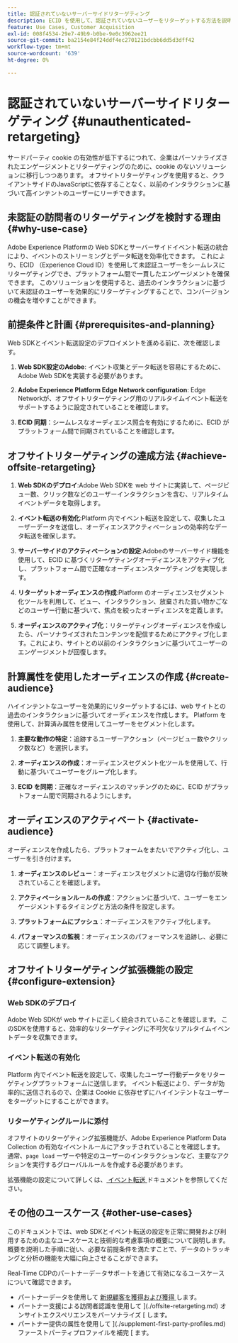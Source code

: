 ```yaml
---
title: 認証されていないサーバーサイドリターゲティング
description: ECID を使用して、認証されていないユーザーをリターゲットする方法を説明します
feature: Use Cases, Customer Acquisition
exl-id: 008f4534-29e7-49b9-b0be-9e0c3962ee21
source-git-commit: ba2154e84f24ddf4ec270121bdcbb6dd5d3dff42
workflow-type: tm+mt
source-wordcount: '639'
ht-degree: 0%

---
```


# 認証されていないサーバーサイドリターゲティング {#unauthenticated-retargeting}

サードパーティ cookie の有効性が低下するにつれて、企業はパーソナライズされたエンゲージメントとリターゲティングのために、cookie のないソリューションに移行しつつあります。 オフサイトリターゲティングを使用すると、クライアントサイドのJavaScriptに依存することなく、以前のインタラクションに基づいて高インテントのユーザーにリーチできます。

## 未認証の訪問者のリターゲティングを検討する理由 {#why-use-case}

Adobe Experience Platformの Web SDKとサーバーサイドイベント転送の統合により、イベントのストリーミングとデータ転送を効率化できます。 これにより、ECID （Experience Cloud ID）を使用して未認証ユーザーをシームレスにリターゲティングでき、プラットフォーム間で一貫したエンゲージメントを確保できます。 このソリューションを使用すると、過去のインタラクションに基づいて未認証のユーザーを効果的にリターゲティングすることで、コンバージョンの機会を増やすことができます。

## 前提条件と計画 {#prerequisites-and-planning}

Web SDKとイベント転送設定のデプロイメントを進める前に、次を確認します。

1. **Web SDK設定のAdobe**: イベント収集とデータ転送を容易にするために、Adobe Web SDKを実装する必要があります。

2. **Adobe Experience Platform Edge Network configuration**: Edge Networkが、オフサイトリターゲティング用のリアルタイムイベント転送をサポートするように設定されていることを確認します。

3. **ECID 同期**：シームレスなオーディエンス照合を有効にするために、ECID がプラットフォーム間で同期されていることを確認します。

## オフサイトリターゲティングの達成方法 {#achieve-offsite-retargeting}

1. **Web SDKのデプロイ**:Adobe Web SDKを web サイトに実装して、ページビュー数、クリック数などのユーザーインタラクションを含む、リアルタイムイベントデータを取得します。

2. **イベント転送の有効化**:Platform 内でイベント転送を設定して、収集したユーザーデータを送信し、オーディエンスアクティベーションの効率的なデータ転送を確保します。

3. **サーバーサイドのアクティベーションの設定**:Adobeのサーバーサイド機能を使用して、ECID に基づくリターゲティングオーディエンスをアクティブ化し、プラットフォーム間で正確なオーディエンスターゲティングを実現します。

4. **リターゲットオーディエンスの作成**:Platform のオーディエンスセグメント化ツールを利用して、ビュー、インタラクション、放棄された買い物かごなどのユーザー行動に基づいて、焦点を絞ったオーディエンスを定義します。

5. **オーディエンスのアクティブ化**：リターゲティングオーディエンスを作成したら、パーソナライズされたコンテンツを配信するためにアクティブ化します。これにより、サイトとの以前のインタラクションに基づいてユーザーのエンゲージメントが回復します。

## 計算属性を使用したオーディエンスの作成 {#create-audience}

ハイインテントなユーザーを効果的にリターゲットするには、web サイトとの過去のインタラクションに基づいてオーディエンスを作成します。 Platform を使用して、計算済み属性を使用してユーザーをセグメント化します。

1. **主要な動作の特定**：追跡するユーザーアクション（ページビュー数やクリック数など）を選択します。

2. **オーディエンスの作成**：オーディエンスセグメント化ツールを使用して、行動に基づいてユーザーをグループ化します。

3. **ECID を同期**：正確なオーディエンスのマッチングのために、ECID がプラットフォーム間で同期されるようにします。

## オーディエンスのアクティベート {#activate-audience}

オーディエンスを作成したら、プラットフォームをまたいでアクティブ化し、ユーザーを引き付けます。

1. **オーディエンスのレビュー**：オーディエンスセグメントに適切な行動が反映されていることを確認します。

2. **アクティベーションルールの作成**：アクションに基づいて、ユーザーをエンゲージメントするタイミングと方法の条件を設定します。

3. **プラットフォームにプッシュ**：オーディエンスをアクティブ化します。

4. **パフォーマンスの監視**：オーディエンスのパフォーマンスを追跡し、必要に応じて調整します。

## オフサイトリターゲティング拡張機能の設定 {#configure-extension}

### Web SDKのデプロイ

Adobe Web SDKが web サイトに正しく統合されていることを確認します。 このSDKを使用すると、効率的なリターゲティングに不可欠なリアルタイムイベントデータを収集できます。

### イベント転送の有効化

Platform 内でイベント転送を設定して、収集したユーザー行動データをリターゲティングプラットフォームに送信します。 イベント転送により、データが効率的に送信されるので、企業は Cookie に依存せずにハイインテントなユーザーをターゲットにすることができます。

### リターゲティングルールに添付

オフサイトのリターゲティング拡張機能が、Adobe Experience Platform Data Collection の有効なイベントルールにアタッチされていることを確認します。 通常、`page load` ーザーや特定のユーザーのインタラクションなど、主要なアクションを実行するグローバルルールを作成する必要があります。

拡張機能の設定について詳しくは、[ イベント転送 ](https://experienceleague.adobe.com/en/docs/experience-platform/tags/event-forwarding/getting-started) ドキュメントを参照してください。

## その他のユースケース {#other-use-cases}

このドキュメントでは、web SDKとイベント転送の設定を正常に開発および利用するための主なユースケースと技術的な考慮事項の概要について説明します。 概要を説明した手順に従い、必要な前提条件を満たすことで、データのトラッキングと分析の機能を大幅に向上させることができます。

Real-Time CDPのパートナーデータサポートを通じて有効になるユースケースについて確認できます。

- パートナーデータを使用して [ 新規顧客を獲得および獲得 ](./prospecting.md) します。
- パートナー支援による訪問者認識を使用して ](./offsite-retargeting.md) オンサイトエクスペリエンスをパーソナライズ [ します。
- パートナー提供の属性を使用して ](./supplement-first-party-profiles.md) ファーストパーティプロファイルを補完 [ ます。
